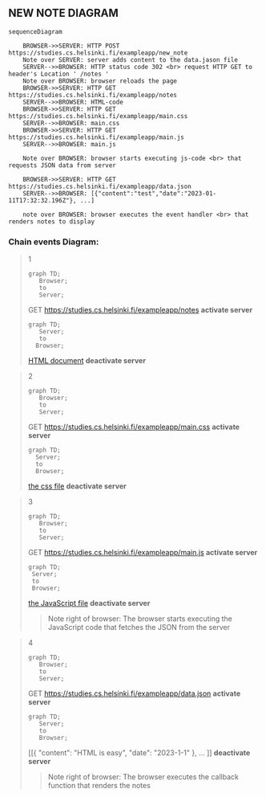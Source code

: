 ## NEW NOTE DIAGRAM
```mermaid
sequenceDiagram

    BROWSER->>SERVER: HTTP POST https://studies.cs.helsinki.fi/exampleapp/new_note
    Note over SERVER: server adds content to the data.jason file
    SERVER-->>BROWSER: HTTP status code 302 <br> request HTTP GET to header's Location ' /notes '
    Note over BROWSER: browser reloads the page
    BROWSER->>SERVER: HTTP GET https://studies.cs.helsinki.fi/exampleapp/notes
    SERVER-->>BROWSER: HTML-code
    BROWSER->>SERVER: HTTP GET https://studies.cs.helsinki.fi/exampleapp/main.css
    SERVER-->>BROWSER: main.css
    BROWSER->>SERVER: HTTP GET https://studies.cs.helsinki.fi/exampleapp/main.js
    SERVER-->>BROWSER: main.js

    Note over BROWSER: browser starts executing js-code <br> that requests JSON data from server 

    BROWSER->>SERVER: HTTP GET https://studies.cs.helsinki.fi/exampleapp/data.json
    SERVER-->>BROWSER: [{"content":"test","date":"2023-01-11T17:32:32.196Z"}, ...]

    note over BROWSER: browser executes the event handler <br> that renders notes to display

```

### Chain events Diagram:

 >1
 >```mermaid
 >graph TD;
 >    Browser;  
 >    to 
 >    Server;     
 >```
 >GET https://studies.cs.helsinki.fi/exampleapp/notes
 > __activate server__
 >```mermaid
 >graph TD;
 >    Server;  
 >    to   
 >   Browser;    
 >```
 >[HTML document]()
 >__deactivate server__




>2
>```mermaid
>graph TD;
>    Browser;  
>    to 
>    Server;     
>```
>GET https://studies.cs.helsinki.fi/exampleapp/main.css
>__activate server__
>  ```mermaid
>graph TD;
>    Server;  
>    to   
>    Browser;    
>```
>[the css file]()
>__deactivate server__


>3
>```mermaid
>graph TD;
>    Browser;  
>    to 
>    Server;     
>```
> GET https://studies.cs.helsinki.fi/exampleapp/main.js
> __activate server__
>   ```mermaid
>graph TD;
>    Server;  
>    to   
>    Browser;    
>```
>[the JavaScript file]()
>__deactivate server__
> > Note right of browser: The browser starts executing the JavaScript code that fetches the JSON from the server


>4
>```mermaid
>graph TD;
>    Browser;  
>    to 
>    Server;     
>```
>GET https://studies.cs.helsinki.fi/exampleapp/data.json
>__activate server__
>```mermaid
>graph TD;
>    Server;  
>    to   
>    Browser;    
>```
>[[{ "content": "HTML is easy", "date": "2023-1-1" }, ... ]]
>    __deactivate server__
> >Note right of browser: The browser executes the callback function that renders the notes




